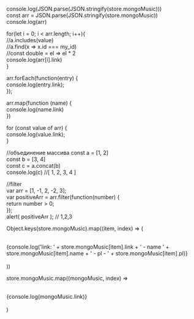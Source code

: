 console.log(JSON.parse(JSON.stringify(store.mongoMusic)))  
const arr = JSON.parse(JSON.stringify(store.mongoMusic))  
console.log(arr)  

for(let i = 0; i < arr.length; i++){  
    //a.includes(value)  
    //a.find(x => x.id === my_id)  
    //const double = el => el * 2  
    console.log(arr[i].link)  
}  

arr.forEach(function(entry) {  
    console.log(entry.link);  
});  

arr.map(function (name) {  
    console.log(name.link)  
})  

for (const value of arr) {  
    console.log(value.link);  
}  

//объединение массива
const a = [1, 2]  
const b = [3, 4]  
const c = a.concat(b)  
console.log(c) //[ 1, 2, 3, 4 ]  

//filter  
var arr = [1, -1, 2, -2, 3];  
var positiveArr = arr.filter(function(number) {  
    return number > 0;  
});  
alert( positiveArr ); // 1,2,3  

Object.keys(store.mongoMusic).map((item, index) => (  
    <div key={index}>  
        {console.log('link: ' + store.mongoMusic[item].link + ' - name ' + store.mongoMusic[item].name + ' - pl - ' + store.mongoMusic[item].pl)}  
    </div>  
))

store.mongoMusic.map((mongoMusic, index) =>  
    <div key={index}>  
        {console.log(mongoMusic.link)}  
    </div>  
)  